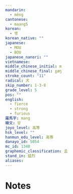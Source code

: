 ```yaml
---
mandarin:
  - měng
cantonese:
  - maang5
korean:
  - 맹
korean_native: ""
japanese:
  - MOU
  - BOU
japanese_nanori: ""
vietnamese:
middle_chinese_initial: m
middle_chinese_final: ɣæŋ
stroke_count: "11"
radical: 犬
skip_number: 1-3-8
grade_level: 5
pos: ""
english:
  - fierce
  - strong
  - furious
羅馬字: mang
韓文: 망
joyo_level: 高等
hsk_level: ""
hanmun_edu_level: 高等
danayo_id: 5054
mc_id: 1348
graphemic_classification: 孟
stand_in: 猛烈
aliases:
---
```


# Notes
